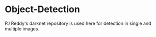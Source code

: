 # Object-Detection
PJ Reddy's darknet repository is used here for detection in single and multiple images.
